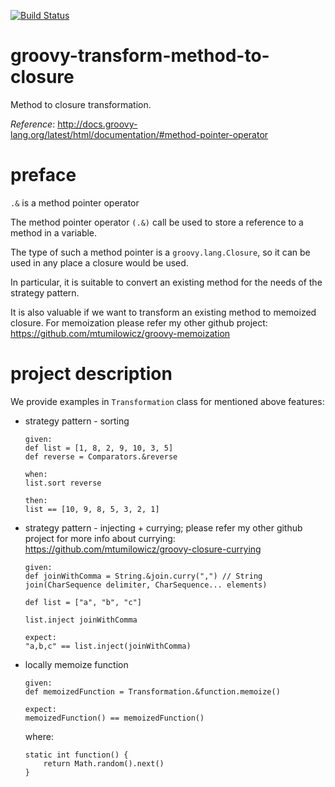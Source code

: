 [![Build Status](https://travis-ci.com/mtumilowicz/groovy-transform-method-to-closure.svg?branch=master)](https://travis-ci.com/mtumilowicz/groovy-transform-method-to-closure)

# groovy-transform-method-to-closure
Method to closure transformation.

_Reference_: http://docs.groovy-lang.org/latest/html/documentation/#method-pointer-operator

# preface
`.&` is a method pointer operator

The method pointer operator `(.&)` call be used to 
store a reference to a method in a variable.

The type of such a method pointer is a `groovy.lang.Closure`, 
so it can be used in any place a closure would be used.
 
In particular, it is suitable to convert an existing method 
for the needs of the strategy pattern.

It is also valuable if we want to transform an existing method
to memoized closure. For memoization please refer my other
github project: https://github.com/mtumilowicz/groovy-memoization

# project description
We provide examples in `Transformation` class for mentioned above features:

* strategy pattern - sorting
    ```
    given:
    def list = [1, 8, 2, 9, 10, 3, 5]
    def reverse = Comparators.&reverse
    
    when:
    list.sort reverse
    
    then:
    list == [10, 9, 8, 5, 3, 2, 1]    
    ```
* strategy pattern - injecting + currying; please refer 
my other github project for more info about currying: 
https://github.com/mtumilowicz/groovy-closure-currying
    ```
    given:
    def joinWithComma = String.&join.curry(",") // String join(CharSequence delimiter, CharSequence... elements)
    
    def list = ["a", "b", "c"]
    
    list.inject joinWithComma
    
    expect:
    "a,b,c" == list.inject(joinWithComma)
    ```
* locally memoize function
    ```
    given:
    def memoizedFunction = Transformation.&function.memoize()
    
    expect:
    memoizedFunction() == memoizedFunction()
    ```
    where:
    ```
    static int function() {
        return Math.random().next()
    }    
    ```
